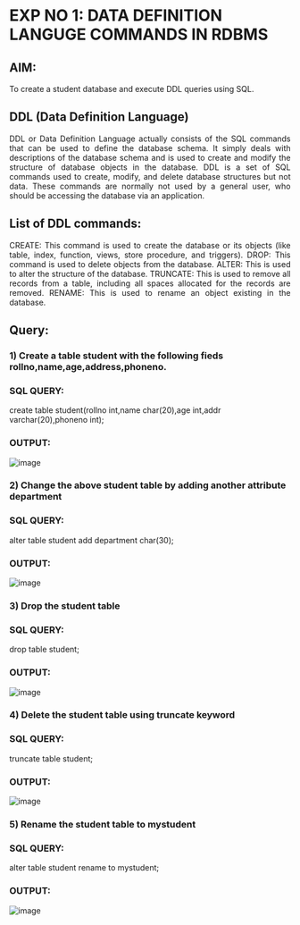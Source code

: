 # EXP NO 1: DATA DEFINITION LANGUGE COMMANDS IN RDBMS

## AIM:
To create a student database and execute DDL queries using SQL.


## DDL (Data Definition Language)
<div align="justify">
DDL or Data Definition Language actually consists of the SQL commands that can be used to define the database schema. It simply deals with descriptions of the database schema and is used to create and modify the structure of database objects in the database. DDL is a set of SQL commands used to create, modify, and delete database structures but not data. These commands are normally not used by a general user, who should be accessing the database via an application.
</div>
 
## List of DDL commands: 
<div align="justify">
CREATE: This command is used to create the database or its objects (like table, index, function, views, store procedure, and triggers).
DROP: This command is used to delete objects from the database.
ALTER: This is used to alter the structure of the database.
TRUNCATE: This is used to remove all records from a table, including all spaces allocated for the records are removed.
RENAME: This is used to rename an object existing in the database.
</div>

## Query:
### 1) Create a table student with the following fieds rollno,name,age,address,phoneno.

### SQL QUERY: 

create table student(rollno int,name char(20),age int,addr varchar(20),phoneno int);

### OUTPUT:
![image](https://github.com/JivanKarthick/G2_DBMS/assets/121165867/2ba6abfa-5bb5-4a16-a016-45625e72944b)

### 2) Change the above student table by adding another attribute department

### SQL QUERY: 
alter table student add department char(30);
### OUTPUT:
![image](https://github.com/JivanKarthick/G2_DBMS/assets/121165867/eaaf7f33-f23b-49dc-a6da-f07409081b4f)

### 3) Drop the student table
 
### SQL QUERY: 
drop table student;
### OUTPUT:
![image](https://github.com/JivanKarthick/G2_DBMS/assets/121165867/cbab309a-6a63-42cd-8a81-971a3cdaacca)

### 4) Delete the student table using truncate keyword

### SQL QUERY: 
truncate table student;
### OUTPUT:
![image](https://github.com/JivanKarthick/G2_DBMS/assets/121165867/7875ca13-f294-44b1-b14d-992b56a66878)

### 5) Rename the student table to mystudent

### SQL QUERY: 
alter table student rename to mystudent;
### OUTPUT:
![image](https://github.com/JivanKarthick/G2_DBMS/assets/121165867/ca24025f-47f8-487a-af81-d68bb1ece513)
